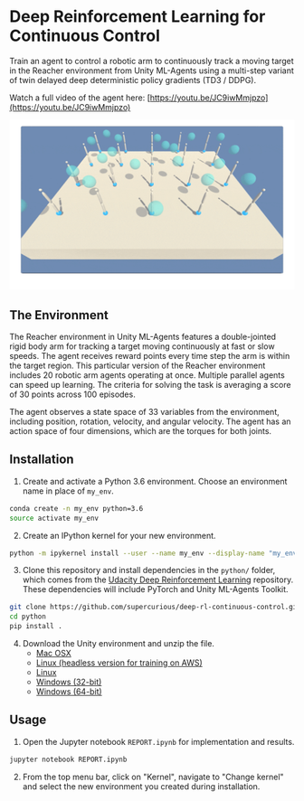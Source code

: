 # Deep Reinforcement Learning for Continuous Control

Train an agent to control a robotic arm to continuously track a moving target in the Reacher environment from Unity ML-Agents using a multi-step variant of twin delayed deep deterministic policy gradients (TD3 / DDPG). 

Watch a full video of the agent here: [https://youtu.be/JC9iwMmjpzo](https://youtu.be/JC9iwMmjpzo)

![GIF animation of trained agent in Reacher environment](assets/reacher20-short.gif)

## The  Environment

The Reacher environment in Unity ML-Agents features a double-jointed rigid body arm for tracking a target moving continuously at fast or slow speeds. The agent receives reward points every time step the arm is within the target region. This particular version of the Reacher environment includes 20 robotic arm agents operating at once. Multiple parallel agents can speed up learning. The criteria for solving the task is averaging a score of 30 points across 100 episodes. 

The agent observes a state space of 33 variables from the environment, including position, rotation, velocity, and angular velocity. The agent has an action space of four dimensions, which are the torques for both joints.

## Installation

1. Create and activate a  Python 3.6 environment. Choose an environment name in place of `my_env`.
```bash
conda create -n my_env python=3.6
source activate my_env
```

2. Create an IPython kernel for your new environment.
```bash
python -m ipykernel install --user --name my_env --display-name "my_env"
```

3. Clone this repository and install dependencies in the `python/` folder, which comes from the [Udacity Deep Reinforcement Learning](https://github.com/udacity/deep-reinforcement-learning) repository. These dependencies will include PyTorch and Unity ML-Agents Toolkit.
```bash
git clone https://github.com/supercurious/deep-rl-continuous-control.git
cd python
pip install .
```

4. Download the Unity environment and unzip the file.
    * [Mac OSX](https://s3-us-west-1.amazonaws.com/udacity-drlnd/P2/Reacher/Reacher.app.zip)
    * [Linux (headless version for training on AWS)](https://s3-us-west-1.amazonaws.com/udacity-drlnd/P2/Reacher/Reacher_Linux_NoVis.zip)
    * [Linux](https://s3-us-west-1.amazonaws.com/udacity-drlnd/P2/Reacher/Reacher_Linux.zip)
    * [Windows (32-bit)](https://s3-us-west-1.amazonaws.com/udacity-drlnd/P2/Reacher/Reacher_Windows_x86.zip)
    * [Windows (64-bit)](https://s3-us-west-1.amazonaws.com/udacity-drlnd/P2/Reacher/Reacher_Windows_x86_64.zip)

## Usage

1. Open the Jupyter notebook `REPORT.ipynb` for implementation and results.
```bash
jupyter notebook REPORT.ipynb
```

2. From the top menu bar, click on "Kernel", navigate to "Change kernel" and select the new environment you created during installation.